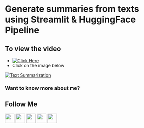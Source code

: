 # Generate summaries from texts using Streamlit & HuggingFace Pipeline

## To view the video
* [![Click Here](https://img.shields.io/youtube/views/LK9dVN9yMYY?color=green&label=Click%20here%20watch%20video%20on%20YouTube&logo=youtube&logoColor=red&style=for-the-badge)](https://youtu.be/LK9dVN9yMYY)
* Click on the image below

[![Text Summarization](http://img.youtube.com/vi/LK9dVN9yMYY/0.jpg)](http://www.youtube.com/watch?v=LK9dVN9yMYY)

### Want to know more about me?
## Follow Me
<a href="https://twitter.com/_bhaveshbhatt" target="_blank"><img class="ai-subscribed-social-icon" src="https://bhattbhavesh91.github.io/assets/images/tw.png" width="30"></a>
<a href="https://www.youtube.com/bhaveshbhatt8791/" target="_blank"><img class="ai-subscribed-social-icon" src="https://bhattbhavesh91.github.io/assets/images/ytb.png" width="30"></a>
<a href="https://www.youtube.com/PythonTricks/" target="_blank"><img class="ai-subscribed-social-icon" src="https://bhattbhavesh91.github.io/assets/images/python_logo.png" width="30"></a>
<a href="https://github.com/bhattbhavesh91" target="_blank"><img class="ai-subscribed-social-icon" src="https://bhattbhavesh91.github.io/assets/images/gthb.png" width="30"></a>
<a href="https://www.linkedin.com/in/bhattbhavesh91/" target="_blank"><img class="ai-subscribed-social-icon" src="https://bhattbhavesh91.github.io/assets/images/lnkdn.png" width="30"></a>
